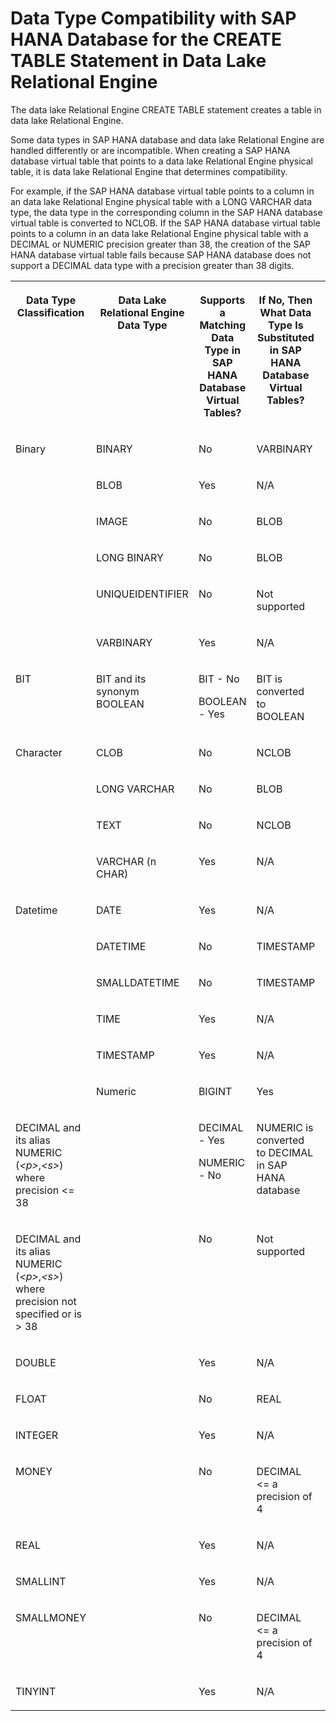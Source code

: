 <!-- loioeccbd1f58cdc49ddb7c76424a7c62737 -->

# Data Type Compatibility with SAP HANA Database for the CREATE TABLE Statement in Data Lake Relational Engine

The data lake Relational Engine CREATE TABLE statement creates a table in data lake Relational Engine.



Some data types in SAP HANA database and data lake Relational Engine are handled differently or are incompatible. When creating a SAP HANA database virtual table that points to a data lake Relational Engine physical table, it is data lake Relational Engine that determines compatibility.

For example, if the SAP HANA database virtual table points to a column in an data lake Relational Engine physical table with a LONG VARCHAR data type, the data type in the corresponding column in the SAP HANA database virtual table is converted to NCLOB. If the SAP HANA database virtual table points to a column in an data lake Relational Engine physical table with a DECIMAL or NUMERIC precision greater than 38, the creation of the SAP HANA database virtual table fails because SAP HANA database does not support a DECIMAL data type with a precision greater than 38 digits.


<table>
<tr>
<th valign="top">

Data Type Classification



</th>
<th valign="top">

Data Lake Relational Engine Data Type



</th>
<th valign="top">

Supports a Matching Data Type in SAP HANA Database Virtual Tables?



</th>
<th valign="top">

If No, Then What Data Type Is Substituted in SAP HANA Database Virtual Tables?



</th>
</tr>
<tr>
<td valign="top" rowspan="6">

Binary



</td>
<td valign="top">

BINARY



</td>
<td valign="top">

No



</td>
<td valign="top">

VARBINARY



</td>
</tr>
<tr>
<td valign="top">

BLOB



</td>
<td valign="top">

Yes



</td>
<td valign="top">

N/A



</td>
</tr>
<tr>
<td valign="top">

IMAGE



</td>
<td valign="top">

No



</td>
<td valign="top">

BLOB



</td>
</tr>
<tr>
<td valign="top">

LONG BINARY



</td>
<td valign="top">

No



</td>
<td valign="top">

BLOB



</td>
</tr>
<tr>
<td valign="top">

UNIQUEIDENTIFIER



</td>
<td valign="top">

No



</td>
<td valign="top">

Not supported



</td>
</tr>
<tr>
<td valign="top">

VARBINARY



</td>
<td valign="top">

Yes



</td>
<td valign="top">

N/A



</td>
</tr>
<tr>
<td valign="top">

BIT



</td>
<td valign="top">

BIT and its synonym BOOLEAN



</td>
<td valign="top">

BIT - No

BOOLEAN - Yes



</td>
<td valign="top">

BIT is converted to BOOLEAN



</td>
</tr>
<tr>
<td valign="top" rowspan="4">

Character



</td>
<td valign="top">

CLOB



</td>
<td valign="top">

No



</td>
<td valign="top">

NCLOB



</td>
</tr>
<tr>
<td valign="top">

LONG VARCHAR



</td>
<td valign="top">

No



</td>
<td valign="top">

BLOB



</td>
</tr>
<tr>
<td valign="top">

TEXT



</td>
<td valign="top">

No



</td>
<td valign="top">

NCLOB



</td>
</tr>
<tr>
<td valign="top">

VARCHAR \(n CHAR\)



</td>
<td valign="top">

Yes



</td>
<td valign="top">

N/A



</td>
</tr>
<tr>
<td valign="top" rowspan="6">

Datetime



</td>
<td valign="top">

DATE



</td>
<td valign="top">

Yes



</td>
<td valign="top">

N/A



</td>
</tr>
<tr>
<td valign="top">

DATETIME



</td>
<td valign="top">

No



</td>
<td valign="top">

TIMESTAMP



</td>
</tr>
<tr>
<td valign="top">

SMALLDATETIME



</td>
<td valign="top">

No



</td>
<td valign="top">

TIMESTAMP



</td>
</tr>
<tr>
<td valign="top">

TIME



</td>
<td valign="top">

Yes



</td>
<td valign="top">

N/A



</td>
</tr>
<tr>
<td valign="top">

TIMESTAMP



</td>
<td valign="top">

Yes



</td>
<td valign="top">

N/A



</td>
</tr>
<tr>
<td valign="top" rowspan="11">

Numeric



</td>
<td valign="top">

BIGINT



</td>
<td valign="top">

Yes



</td>
<td valign="top">

N/A



</td>
</tr>
<tr>
<td valign="top">

DECIMAL and its alias NUMERIC \(*<p\>*,*<s\>*\) where precision <= 38



</td>
<td valign="top">

DECIMAL - Yes

NUMERIC - No



</td>
<td valign="top">

NUMERIC is converted to DECIMAL in SAP HANA database



</td>
</tr>
<tr>
<td valign="top">

DECIMAL and its alias NUMERIC \(*<p\>*,*<s\>*\) where precision not specified or is \> 38



</td>
<td valign="top">

No



</td>
<td valign="top">

Not supported



</td>
</tr>
<tr>
<td valign="top">

DOUBLE



</td>
<td valign="top">

Yes



</td>
<td valign="top">

N/A



</td>
</tr>
<tr>
<td valign="top">

FLOAT



</td>
<td valign="top">

No



</td>
<td valign="top">

REAL



</td>
</tr>
<tr>
<td valign="top">

INTEGER



</td>
<td valign="top">

Yes



</td>
<td valign="top">

N/A



</td>
</tr>
<tr>
<td valign="top">

MONEY



</td>
<td valign="top">

No



</td>
<td valign="top">

DECIMAL <= a precision of 4



</td>
</tr>
<tr>
<td valign="top">

REAL



</td>
<td valign="top">

Yes



</td>
<td valign="top">

N/A



</td>
</tr>
<tr>
<td valign="top">

SMALLINT



</td>
<td valign="top">

Yes



</td>
<td valign="top">

N/A



</td>
</tr>
<tr>
<td valign="top">

SMALLMONEY



</td>
<td valign="top">

No



</td>
<td valign="top">

DECIMAL <= a precision of 4



</td>
</tr>
<tr>
<td valign="top">

TINYINT



</td>
<td valign="top">

Yes



</td>
<td valign="top">

N/A



</td>
</tr>
</table>

